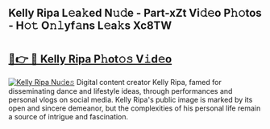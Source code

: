 ## Kelly Ripa L𝚎a𝚔ed N𝚞𝚍e - Part-xZt Vi𝚍𝚎o P𝚑𝚘tos - H𝚘𝚝 O𝚗𝚕yf𝚊ns L𝚎a𝚔s Xc8TW

# <h2><a href="http://kfd6ic6.oniu.top/?m=Kelly+Ripa">🔗👉 🔴 Kelly Ripa P𝚑ot𝚘𝚜 V𝚒d𝚎o</a></h2>

[![Kelly Ripa Nu𝚍e𝚜](https://i.imgur.com/0qMVB7G.gif)](http://kfd6ic6.oniu.top/?m=Kelly+Ripa)
Digital content creator Kelly Ripa, famed for disseminating dance and lifestyle ideas, through performances and personal vlogs on social media. Kelly Ripa's public image is marked by its open and sincere demeanor, but the complexities of his personal life remain a source of intrigue and fascination.  
